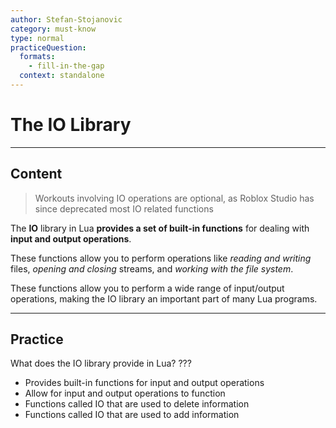 ```yaml
---
author: Stefan-Stojanovic
category: must-know
type: normal
practiceQuestion:
  formats:
    - fill-in-the-gap
  context: standalone
---
```


# The IO Library

---
## Content

> Workouts involving IO operations are optional, as Roblox Studio has since deprecated most IO related functions

The **IO** library in Lua **provides a set of built-in functions** for dealing with **input and output operations**. 

These functions allow you to perform operations like *reading and writing* files, *opening and closing* streams, and *working with the file system*.

These functions allow you to perform a wide range of input/output operations, making the IO library an important part of many Lua programs.

---

## Practice

What does the IO library provide in Lua? ???

- Provides built-in functions for input and output operations
- Allow for input and output operations to function
- Functions called IO that are used to delete information
- Functions called IO that are used to add information